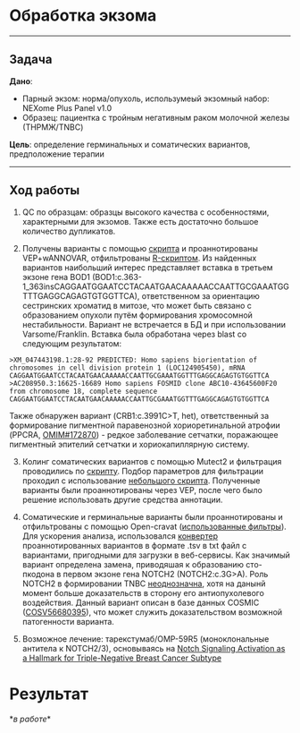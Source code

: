 # Обработка экзома  
  

---

## Задача
**Дано**:
- Парный экзом: норма/опухоль, использумеый экзомный набор: NEXome Plus Panel v1.0
- Образец: пациентка с тройным негативным раком молочной железы (ТНРМЖ/TNBC)

**Цель**: определение герминальных и соматических вариантов, предположение терапии

---

##  Ход работы  
1. QC по образцам: образцы высокого качества с особенностями, характерными для экзомов. Также есть достаточно большое количество дупликатов.

2. Получены варианты с помощью [скрипта](norm_vcf.sh) и проаннотированы VEP+wANNOVAR, отфильтрованы [R-скриптом](anotation.R). Из найденных вариантов наибольший интерес представляет вставка в третьем экзоне гена BOD1 (BOD1:c.363-1_363insCAGGAATGGAATCCTACAATGAACAAAAACCAATTGCGAAATGGTTTGAGGCAGAGTGTGGTTCA), ответственном за ориентацию сестринских хроматид в митозе, что может быть связано с образованием опухоли путём формирования хромосомной нестабильности. Вариант не встречается в БД и при использовании Varsome/Franklin. Вставка была обработана через blast со следующим результатом:
```
>XM_047443198.1:28-92 PREDICTED: Homo sapiens biorientation of chromosomes in cell division protein 1 (LOC124905450), mRNA
CAGGAATGGAATCCTACAATGAACAAAAACCAATTGCGAAATGGTTTGAGGCAGAGTGTGGTTCA
>AC208950.3:16625-16689 Homo sapiens FOSMID clone ABC10-43645600F20 from chromosome 18, complete sequence
CAGGAATGGAATCCTACAATGAACAAAAACCAATTGCGAAATGGTTTGAGGCAGAGTGTGGTTCA
```
Также обнаружен вариант (CRB1:c.3991C>T, het), ответственный за формирование пигментной паравенозной хориоретинальной атрофии (PPCRA, [OMIM#172870](https://www.omim.org/entry/172870)) - редкое заболевание сетчатки, поражающее пигментный эпителий сетчатки и хориокапиллярную систему.

3. Колинг соматических вариантов с помощью Mutect2 и фильтрация проводились по [скрипту](tumor_to_vcf.sh). Подбор параметров для фильтрации проходил с использование [небольшого скрипта](mean.sh). Полученные варианты были проаннотированы через VEP, после чего было решение использовать другие средства аннотации.

4. Соматические и герминальные варианты были проаннотированы и отфильтрованы с помощью Open-cravat ([использованные фильтры](/oc_filter/)). Для ускорения анализа, использовался [конвертер](/vars_from_oc_tsv.R) проаннотированных вариантов в формате .tsv в txt файл с вариантами, пригодными для загрузки в веб-сервисы. Как значимый вариант определена замена, приводяшая к образованию сто-пкодона в первом экзоне гена NOTCH2 (NOTCH2:c.3G>A). Роль NOTCH2 в формировании TNBC [неоднозначна](https://doi.org/10.1155/2019/8707053), хотя на данынй момент больше доказательств в сторону его антиопухолевого воздействия. Данный вариант описан в базе данных COSMIC ([COSV56680395](https://cancer.sanger.ac.uk/cosmic/mutation/overview?id=104620828)), что может служить доказательством возможной патогенности варианта. 

5. Возможное лечение: тарекстумаб/OMP-59R5 (моноклональные антитела к NOTCH2/3), основываясь на [Notch Signaling Activation as a Hallmark for Triple-Negative Breast Cancer Subtype](https://doi.org/10.1155/2019/8707053)

# Результат
\**в работе*\* 